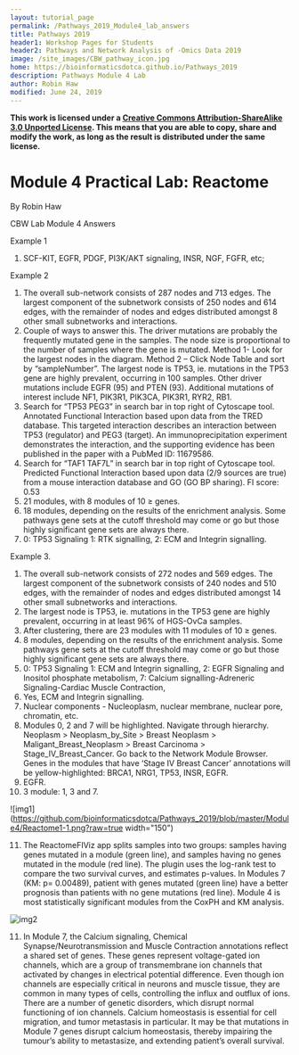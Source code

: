 ```yaml
---
layout: tutorial_page
permalink: /Pathways_2019_Module4_lab_answers
title: Pathways 2019
header1: Workshop Pages for Students
header2: Pathways and Network Analysis of -Omics Data 2019
image: /site_images/CBW_pathway_icon.jpg
home: https://bioinformaticsdotca.github.io/Pathways_2019
description: Pathways Module 4 Lab
author: Robin Haw
modified: June 24, 2019
---
```


**This work is licensed under a [Creative Commons Attribution-ShareAlike 3.0 Unported License](http://creativecommons.org/licenses/by-sa/3.0/deed.en_US). This means that you are able to copy, share and modify the work, as long as the result is distributed under the same license.**

# Module 4 Practical Lab: Reactome

By Robin Haw

CBW Lab Module 4 Answers

Example 1
1.	SCF-KIT, EGFR, PDGF, PI3K/AKT signaling, INSR, NGF, FGFR, etc; 

Example 2
1.	The overall sub-network consists of 287 nodes and 713 edges. The largest component of the subnetwork consists of 250 nodes and 614 edges, with the remainder of nodes and edges distributed amongst 8 other small subnetworks and interactions.
2.	Couple of ways to answer this. The driver mutations are probably the frequently mutated gene in the samples. The node size is proportional to the number of samples where the gene is mutated. Method 1- Look for the largest nodes in the diagram. Method 2 – Click Node Table and sort by “sampleNumber”. The largest node is TP53, ie. mutations in the TP53 gene are highly prevalent, occurring in 100 samples. Other driver mutations include EGFR (95) and PTEN (93). Additional mutations of interest include NF1, PIK3R1, PIK3CA, PIK3R1, RYR2, RB1.
3.	Search for “TP53 PEG3” in search bar in top right of Cytoscape tool. Annotated Functional Interaction based upon data from the TRED database. This targeted interaction describes an interaction between TP53 (regulator) and PEG3 (target). An immunoprecipitation experiment demonstrates the interaction, and the supporting evidence has been published in the paper with a PubMed ID: 11679586.
4.	Search for “TAF1 TAF7L” in search bar in top right of Cytoscape tool. Predicted Functional Interaction based upon data (2/9 sources are true) from a mouse interaction database and GO (GO BP sharing). FI score: 0.53
5.	21 modules, with 8 modules of 10 ≥ genes.
6.	18 modules, depending on the results of the enrichment analysis. Some pathways gene sets at the cutoff threshold may come or go but those highly significant gene sets are always there.
7.	0: TP53 Signaling 1: RTK signalling, 2: ECM and Integrin signalling.


Example 3.
1.	The overall sub-network consists of 272 nodes and 569 edges. The largest component of the subnetwork consists of 240 nodes and 510 edges, with the remainder of nodes and edges distributed amongst 14 other small subnetworks and interactions.
2.	The largest node is TP53, ie. mutations in the TP53 gene are highly prevalent, occurring in at least 96% of HGS-OvCa samples.
3.	After clustering, there are 23 modules with 11 modules of 10 ≥ genes.
4.	8 modules, depending on the results of the enrichment analysis. Some pathways gene sets at the cutoff threshold may come or go but those highly significant gene sets are always there.
5.	0: TP53 Signaling 1: ECM and Integrin signalling, 2: EGFR Signaling and Inositol phosphate metabolism, 7: Calcium signalling-Adreneric Signaling-Cardiac Muscle Contraction,
6.	Yes, ECM and Integrin signalling.
7.	Nuclear components - Nucleoplasm, nuclear membrane, nuclear pore, chromatin, etc.
8.	Modules 0, 2 and 7 will be highlighted. Navigate through hierarchy. Neoplasm > Neoplasm_by_Site > Breast Neoplasm > Maligant_Breast_Neoplasm > Breast Carcinoma > Stage_IV_Breast_Cancer.  Go back to the Network Module Browser. Genes in the modules that have ‘Stage IV Breast Cancer’ annotations will be yellow-highlighted: BRCA1, NRG1, TP53, INSR, EGFR.
9.	EGFR.
10.	3 module: 1, 3 and 7.

 
![img1](https://github.com/bioinformaticsdotca/Pathways_2019/blob/master/Module4/Reactome1-1.png?raw=true width="150")  

11.	The ReactomeFIViz app splits samples into two groups: samples having genes mutated in a module (green line), and samples having no genes mutated in the module (red line). The plugin uses the log-rank test to compare the two survival curves, and estimates p-values. In Modules 7 (KM:  p= 0.00489), patient with genes mutated (green line) have a better prognosis than patients with no gene mutations (red line). Module 4 is most statistically significant modules from the CoxPH and KM analysis. 
  
![img2](https://github.com/bioinformaticsdotca/Pathways_2019/blob/master/Module4/Reactome2-1.png?raw=true|width=150)   

11.	In Module 7, the Calcium signaling, Chemical Synapse/Neurotransmission and Muscle Contraction annotations reflect a shared set of genes. These genes represent voltage-gated ion channels, which are a group of transmembrane ion channels that activated by changes in electrical potential difference. Even though ion channels are especially critical in neurons and muscle tissue, they are common in many types of cells, controlling the influx and outflux of ions. There are a number of genetic disorders, which disrupt normal functioning of ion channels. Calcium homeostasis is essential for cell migration, and tumor metastasis in particular. It may be that mutations in Module 7 genes disrupt calcium homeostasis, thereby impairing the tumour’s ability to metastasize, and extending patient’s overall survival.



